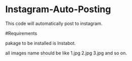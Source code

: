 # Instagram-Auto-Posting
 This code will automatically post to instagram.
 
#Requirements


pakage to be installed is Instabot.


all images name should be like 1.jpg 2.jpg 3.jpg and so on.
